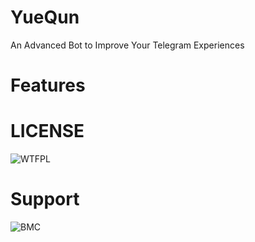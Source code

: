 # YueQun


An Advanced Bot to Improve Your Telegram Experiences

# Features




# LICENSE

![WTFPL](http://www.wtfpl.net/wp-content/uploads/2012/12/wtfpl-badge-4.png)

# Support

![BMC](https://www.buymeacoffee.com/assets/img/custom_images/yellow_img.png)
